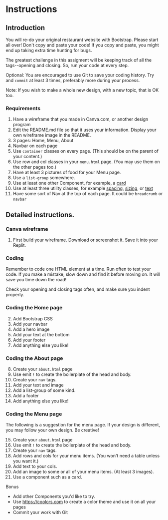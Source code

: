 # Instructions  

## Introduction

You will re-do your original restaurant website with Bootstrap. Please start all over! Don't copy and paste your code! If you copy and paste, you might end up taking extra time hunting for bugs.

The greatest challenge in this assigment will be keeping track of all the tags--opening and closing. So, run your code at every step.

Optional: You are encouraged to use Git to save your coding history. Try and `commit` at least 3 times, preferably more during your process. 

Note: If you wish to make a whole new design, with a new topic, that is OK too.

### Requirements

1. Have a wireframe that you made in Canva.com, or another design program
2. Edit the README.md file so that it uses your information. Display your own wireframe image in the README.
4.  3 pages: Home, Menu, About
5. Navbar on each page
6. Use `container` classes on every page. (This should be on the parent of your content.)
7. Use row and col classes in your `menu.html` page. (You may use them on the other pages too.)
8. Have at least 3 pictures of food for your Menu page.
9. Use a `list-group` somewhere.
10. Use at least one other Component, for example, a [card](https://getbootstrap.com/docs/5.3/components/card/)
11. Use at least three utility classes, for example [spacing](https://getbootstrap.com/docs/5.3/utilities/spacing/), [sizing](https://getbootstrap.com/docs/5.3/utilities/sizing/), or [text](https://getbootstrap.com/docs/5.3/utilities/text/)
12. Have some sort of Nav at the top of each page. It could be `breadcrumb` or `navbar`


## Detailed instructions.

### Canva wireframe

1. First build your wireframe. Download or screenshot it. Save it into your Replit.

### Coding

Remember to code one HTML element at a time. Run often to test your code. If you make a mistake, slow down and find it before moving on. It will save you time down the road!

Check your opening and closing tags often, and make sure you indent properly.

### Coding the Home page

2. Add Bootstrap CSS
3. Add your navbar
4. Add a hero image
5. Add your text at the bottom
6. Add your footer
7. Add anything else you like!

### Coding the About page

8. Create your `about.html` page
9. Use emit `!` to create the boilerplate of the head and body.
10. Create your `nav` tags.
11. Add your text and image
12. Add a list-group of some kind.
13. Add a footer
14. Add anything else you like!

### Coding the Menu page

The following is a suggestion for the menu page. If your design is different, you may follow your own design. Be creative!

15. Create your `about.html` page
16. Use emit `!` to create the boilerplate of the head and body.
17. Create your `nav` tags.
18. Add rows and cols for your menu items. (You won't need a table unless you want it.)
19. Add text to your cols.
20. Add an image to some or all of your menu items. (At least 3 images).
21. Use a component such as a card.


Bonus

* Add other Components you'd like to try.
* Use https://coolors.com to create a color theme and use it on all your pages
* Commit your work with Git
